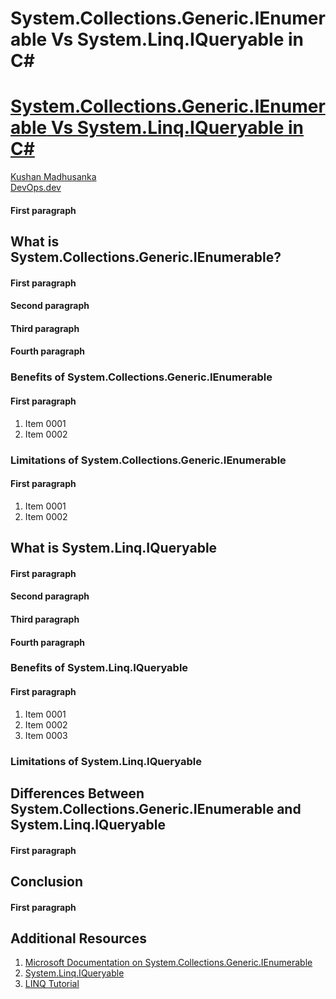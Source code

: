 # System.Collections.Generic.IEnumerable<T> Vs System.Linq.IQueryable<T> in C#

# [System.Collections.Generic.IEnumerable<T> Vs System.Linq.IQueryable<T> in C#](https://blog.devops.dev/ienumerable-vs-iqueryable-in-c-144c30091d25)

[Kushan Madhusanka](https://kusham1998.medium.com/)  
[DevOps.dev](https://blog.devops.dev/)  

#### First paragraph

## What is System.Collections.Generic.IEnumerable<T>?

#### First paragraph

#### Second paragraph

#### Third paragraph

#### Fourth paragraph

### Benefits of System.Collections.Generic.IEnumerable<T>

#### First paragraph

0001. Item 0001
0002. Item 0002

### Limitations of System.Collections.Generic.IEnumerable<T>

#### First paragraph

0001. Item 0001
0002. Item 0002

## What is System.Linq.IQueryable<T>

#### First paragraph

#### Second paragraph

#### Third paragraph

#### Fourth paragraph

### Benefits of System.Linq.IQueryable<T>

#### First paragraph

0001. Item 0001
0002. Item 0002
0003. Item 0003

### Limitations of System.Linq.IQueryable<T>

## Differences Between System.Collections.Generic.IEnumerable<T> and System.Linq.IQueryable<T>

#### First paragraph

## Conclusion

#### First paragraph

## Additional Resources

0001. [Microsoft Documentation on System.Collections.Generic.IEnumerable<T>](https://docs.microsoft.com/en-us/dotnet/api/system.collections.ienumerable)  
0002. [System.Linq.IQueryable](https://docs.microsoft.com/en-us/dotnet/api/system.linq.iqueryable)  
0003. [LINQ Tutorial](https://www.tutorialspoint.com/linq/index.htm)  